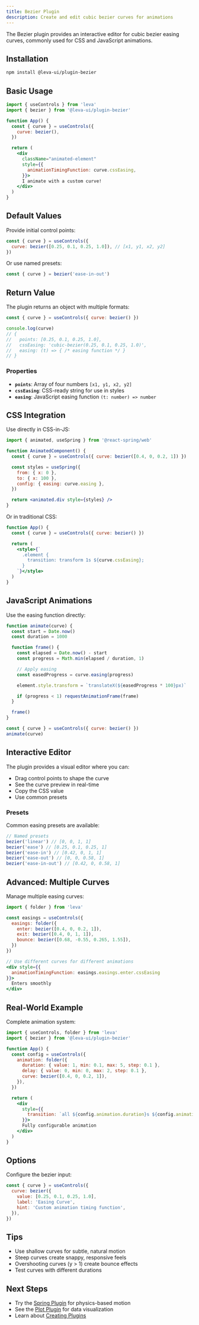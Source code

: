 ```yaml
---
title: Bezier Plugin
description: Create and edit cubic bezier curves for animations
---
```


The Bezier plugin provides an interactive editor for cubic bezier easing curves, commonly used for CSS and JavaScript animations.

## Installation

```bash
npm install @leva-ui/plugin-bezier
```

## Basic Usage

```jsx
import { useControls } from 'leva'
import { bezier } from '@leva-ui/plugin-bezier'

function App() {
  const { curve } = useControls({
    curve: bezier(),
  })

  return (
    <div
      className="animated-element"
      style={{
        animationTimingFunction: curve.cssEasing,
      }}>
      I animate with a custom curve!
    </div>
  )
}
```

## Default Values

Provide initial control points:

```jsx
const { curve } = useControls({
  curve: bezier([0.25, 0.1, 0.25, 1.0]), // [x1, y1, x2, y2]
})
```

Or use named presets:

```jsx
const { curve } = bezier('ease-in-out')
```

## Return Value

The plugin returns an object with multiple formats:

```jsx
const { curve } = useControls({ curve: bezier() })

console.log(curve)
// {
//   points: [0.25, 0.1, 0.25, 1.0],
//   cssEasing: 'cubic-bezier(0.25, 0.1, 0.25, 1.0)',
//   easing: (t) => { /* easing function */ }
// }
```

### Properties

- **`points`**: Array of four numbers `[x1, y1, x2, y2]`
- **`cssEasing`**: CSS-ready string for use in styles
- **`easing`**: JavaScript easing function `(t: number) => number`

## CSS Integration

Use directly in CSS-in-JS:

```jsx
import { animated, useSpring } from '@react-spring/web'

function AnimatedComponent() {
  const { curve } = useControls({ curve: bezier([0.4, 0, 0.2, 1]) })

  const styles = useSpring({
    from: { x: 0 },
    to: { x: 100 },
    config: { easing: curve.easing },
  })

  return <animated.div style={styles} />
}
```

Or in traditional CSS:

```jsx
function App() {
  const { curve } = useControls({ curve: bezier() })

  return (
    <style>{`
      .element {
        transition: transform 1s ${curve.cssEasing};
      }
    `}</style>
  )
}
```

## JavaScript Animations

Use the easing function directly:

```jsx
function animate(curve) {
  const start = Date.now()
  const duration = 1000

  function frame() {
    const elapsed = Date.now() - start
    const progress = Math.min(elapsed / duration, 1)

    // Apply easing
    const easedProgress = curve.easing(progress)

    element.style.transform = `translateX(${easedProgress * 100}px)`

    if (progress < 1) requestAnimationFrame(frame)
  }

  frame()
}

const { curve } = useControls({ curve: bezier() })
animate(curve)
```

## Interactive Editor

The plugin provides a visual editor where you can:

- Drag control points to shape the curve
- See the curve preview in real-time
- Copy the CSS value
- Use common presets

### Presets

Common easing presets are available:

```jsx
// Named presets
bezier('linear') // [0, 0, 1, 1]
bezier('ease') // [0.25, 0.1, 0.25, 1]
bezier('ease-in') // [0.42, 0, 1, 1]
bezier('ease-out') // [0, 0, 0.58, 1]
bezier('ease-in-out') // [0.42, 0, 0.58, 1]
```

## Advanced: Multiple Curves

Manage multiple easing curves:

```jsx
import { folder } from 'leva'

const easings = useControls({
  easings: folder({
    enter: bezier([0.4, 0, 0.2, 1]),
    exit: bezier([0.4, 0, 1, 1]),
    bounce: bezier([0.68, -0.55, 0.265, 1.55]),
  })
})

// Use different curves for different animations
<div style={{
  animationTimingFunction: easings.easings.enter.cssEasing
}}>
  Enters smoothly
</div>
```

## Real-World Example

Complete animation system:

```jsx
import { useControls, folder } from 'leva'
import { bezier } from '@leva-ui/plugin-bezier'

function App() {
  const config = useControls({
    animation: folder({
      duration: { value: 1, min: 0.1, max: 5, step: 0.1 },
      delay: { value: 0, min: 0, max: 2, step: 0.1 },
      curve: bezier([0.4, 0, 0.2, 1]),
    }),
  })

  return (
    <div
      style={{
        transition: `all ${config.animation.duration}s ${config.animation.curve.cssEasing} ${config.animation.delay}s`,
      }}>
      Fully configurable animation
    </div>
  )
}
```

## Options

Configure the bezier input:

```jsx
const { curve } = useControls({
  curve: bezier({
    value: [0.25, 0.1, 0.25, 1.0],
    label: 'Easing Curve',
    hint: 'Custom animation timing function',
  }),
})
```

## Tips

- Use shallow curves for subtle, natural motion
- Steep curves create snappy, responsive feels
- Overshooting curves (y > 1) create bounce effects
- Test curves with different durations

## Next Steps

- Try the [Spring Plugin](/plugins/spring/) for physics-based motion
- See the [Plot Plugin](/plugins/plot/) for data visualization
- Learn about [Creating Plugins](/plugins/creating/)
